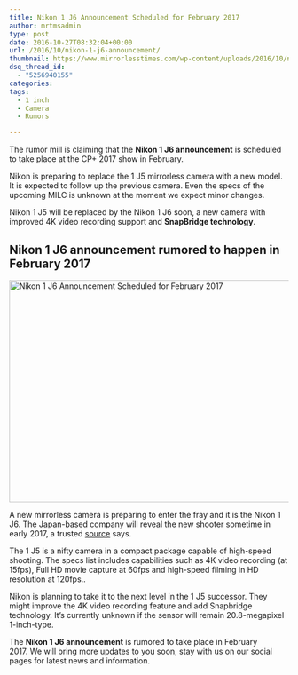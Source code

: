 ```yaml
---
title: Nikon 1 J6 Announcement Scheduled for February 2017
author: mrtmsadmin
type: post
date: 2016-10-27T08:32:04+00:00
url: /2016/10/nikon-1-j6-announcement/
thumbnail: https://www.mirrorlesstimes.com/wp-content/uploads/2016/10/nikon-1-j5-successor.png
dsq_thread_id:
  - "5256940155"
categories:
tags:
  - 1 inch
  - Camera
  - Rumors

---
```

The rumor mill is claiming that the **Nikon 1 J6 announcement** is scheduled to take place at the CP+ 2017 show in February.

Nikon is preparing to replace the 1 J5 mirrorless camera with a new model. It is expected to follow up the previous camera. Even the specs of the upcoming MILC is unknown at the moment we expect minor changes.

Nikon 1 J5 will be replaced by the Nikon 1 J6 soon, a new camera with improved 4K video recording support and **SnapBridge technology**.<!--more-->

## Nikon 1 J6 announcement rumored to happen in February 2017

[<img class="aligncenter wp-image-683 size-full" title="Nikon 1 J6 Announcement Scheduled for February 2017" src="https://i2.wp.com/www.mirrorlesstimes.com/wp-content/uploads/2016/10/nikon-1-j6-announcement.jpg?resize=600%2C400&#038;ssl=1" alt="Nikon 1 J6 Announcement Scheduled for February 2017" width="600" height="400" srcset="https://i2.wp.com/www.mirrorlesstimes.com/wp-content/uploads/2016/10/nikon-1-j6-announcement.jpg?w=920&ssl=1 920w, https://i2.wp.com/www.mirrorlesstimes.com/wp-content/uploads/2016/10/nikon-1-j6-announcement.jpg?resize=300%2C200&ssl=1 300w, https://i2.wp.com/www.mirrorlesstimes.com/wp-content/uploads/2016/10/nikon-1-j6-announcement.jpg?resize=768%2C513&ssl=1 768w" sizes="(max-width: 600px) 100vw, 600px" data-recalc-dims="1" />][1]

A new mirrorless camera is preparing to enter the fray and it is the Nikon 1 J6. The Japan-based company will reveal the new shooter sometime in early 2017, a trusted <a href="http://nikonrumors.com/2016/10/25/what-to-expect-next-from-nikon-8.aspx/" target="_blank">source</a> says.

The 1 J5 is a nifty camera in a compact package capable of high-speed shooting. The specs list includes capabilities such as 4K video recording (at 15fps), Full HD movie capture at 60fps and high-speed filming in HD resolution at 120fps..

Nikon is planning to take it to the next level in the 1 J5 successor. They might improve the 4K video recording feature and add Snapbridge technology. It&#8217;s currently unknown if the sensor will remain 20.8-megapixel 1-inch-type.

The **Nikon 1 J6 announcement** is rumored to take place in February 2017. We will bring more updates to you soon, stay with us on our social pages for latest news and information.

 [1]: https://i2.wp.com/www.mirrorlesstimes.com/wp-content/uploads/2016/10/nikon-1-j6-announcement.jpg?ssl=1
